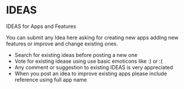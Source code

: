 # IDEAS
IDEAS for Apps and Features

You can submit any Idea here asking for creating new apps adding new features or improve and change existing ones.

- Search for existing ideas before posting a new one
- Vote for existing idease using use basic emoticons like :) or :(
- Any comment or suggestion to existing IDEAS is very appreciated
- When you post an idea to improve existing apps please include reference using full app name
